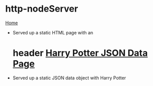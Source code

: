 # http-nodeServer
[Home](http://localhost:5000/)
- Served up a static HTML page with an <h1> header
[Harry Potter JSON Data Page](http://localhost:5000/api)
- Served up a static JSON data object with Harry Potter